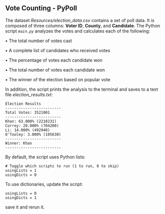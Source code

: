 ## Vote Counting - PyPoll

The dataset *Resources/election_data.csv* contains a set of poll data. It is composed of three columns: **Voter ID**, **County**, and **Candidate**. The Python script *`main.py`* analyzes the votes and calculates each of the following:

• The total number of votes cast

• A complete list of candidates who received votes

• The percentage of votes each candidate won

• The total number of votes each candidate won

• The winner of the election based on popular vote


In addition, the script prints the analysis to the terminal and saves to a text file *election_results.txt*:

    Election Results
    -------------------------
    Total Votes: 3521001
    -------------------------
    Khan: 63.000% (2218231)
    Correy: 20.000% (704200)
    Li: 14.000% (492940)
    O'Tooley: 3.000% (105630)
    -------------------------
    Winner: Khan
    -------------------------

By default, the script uses Python lists:

    # Toggle which scripts to run (1 to run, 0 to skip)
    usingLists = 1
    usingDicts = 0

To use dictionaries, update the script:

    usingLists = 0
    usingDicts = 1

save it and rerun it.

